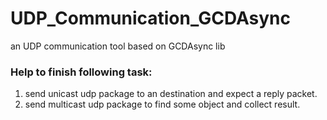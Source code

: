 UDP_Communication_GCDAsync
==========================

an UDP communication tool based on GCDAsync lib
### Help to finish following task:   ###
1. send unicast udp package to an destination and expect a reply packet.  
2. send multicast udp package to find some object and collect result.  